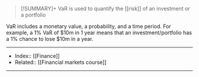 > [!SUMMARY]+
> VaR is used to quantify the [[risk]] of an investment or a portfolio

VaR includes a monetary value, a probability, and a time period. For example, a 1% VaR of $10m in 1 year means that an investment/portfolio has a 1% chance to lose $10m in a year.

---
- Index:: [[Finance]] 
- Related:: [[Financial markets course]]
---